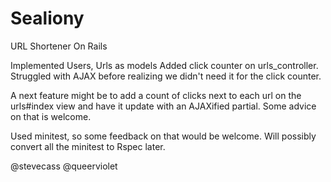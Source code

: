 # Sealiony
URL Shortener On Rails

Implemented Users, Urls as models
Added click counter on urls_controller.
Struggled with AJAX before realizing we
didn't need it for the click counter.

A next feature might be to add a count of clicks
next to each url on the urls#index view and have it
update with an AJAXified partial. Some advice on that
is welcome.

Used minitest, so some feedback on that would
be welcome. Will possibly convert all the minitest
to Rspec later.

@stevecass @queerviolet
